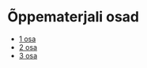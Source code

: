 # Õppematerjali osad

* [1 osa](materjalid/1_osa.md)
* [2 osa](materjalid/2_osa.md)
* [3 osa](materjalid/3_osa.md)